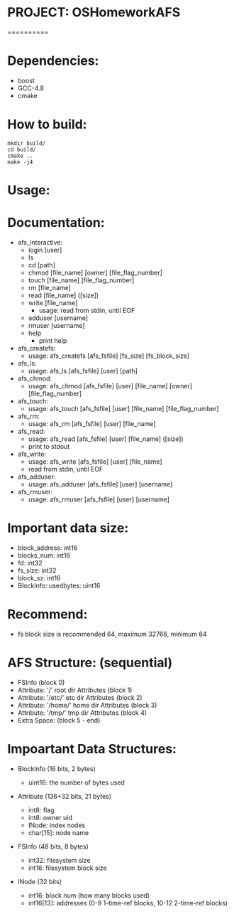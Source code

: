 # PROJECT: OSHomeworkAFS
==========

# Dependencies:
* boost
* GCC-4.8
* cmake

# How to build:

```
mkdir build/
cd build/
cmake ..
make -j4
```

# Usage:
    

# Documentation:
* afs\_interactive:
    * login [user]
    * ls
    * cd [path]
    * chmod [file\_name] [owner] [file\_flag\_number]
    * touch [file\_name] [file\_flag\_number]
    * rm [file\_name]
    * read [file\_name] ([size])
    * write [file\_name]
        * usage: read from stdin, until EOF
    * adduser [username]
    * rmuser [username]
    * help
        * print help
* afs\_createfs:
    * usage: afs\_createfs [afs\_fsfile] [fs\_size] [fs\_block\_size]
* afs\_ls:
    * usage: afs\_ls [afs\_fsfile] [user] [path]
* afs\_chmod:
    * usage: afs\_chmod [afs\_fsfile] [user] [file\_name] [owner] [file\_flag\_number]
* afs\_touch:
    * usage: afs\_touch [afs\_fsfile] [user] [file\_name] [file\_flag\_number]
* afs\_rm:
    * usage: afs\_rm [afs\_fsfile] [user] [file\_name]
* afs\_read:
    * usage: afs\_read [afs\_fsfile] [user] [file\_name] ([size])
    * print to stdout
* afs\_write:
    * usage: afs\_write [afs\_fsfile] [user] [file\_name]
    * read from stdin, until EOF
* afs\_adduser:
    * usage: afs\_adduser [afs\_fsfile] [user] [username]
* afs\_rmuser:
    * usage: afs\_rmuser [afs\_fsfile] [user] [username]

# Important data size:
* block\_address: int16
* blocks\_num: int16
* fd: int32
* fs\_size: int32
* block\_sz: int16
* BlockInfo::usedbytes: uint16

# Recommend:
* fs block size is recommended 64, maximum 32768, minimum 64

# AFS Structure: (sequential)
* FSInfo (block 0)
* Attribute: '/' root dir Attributes (block 1)
* Attribute: '/etc/' etc dir Attributes (block 2)
* Attribute: '/home/' home dir Attributes (block 3)
* Attribute: '/tmp/' tmp dir Attributes (block 4)
* Extra Space: (block 5 - end)

# Impoartant Data Structures:
* BlockInfo (16 bits, 2 bytes)
    * uint16: the number of bytes used

* Attribute (136+32 bits, 21 bytes)
    * int8: flag
    * int8: owner uid
    * INode: index nodes
    * char[15]: node name

* FSInfo (48 bits, 8 bytes)
    * int32: filesystem size
    * int16: filesystem block size

* INode (32 bits)
    * int16: block num (how many blocks used)
    * int16[13]: addresses (0-9 1-time-ref blocks, 10-12 2-time-ref blocks)

